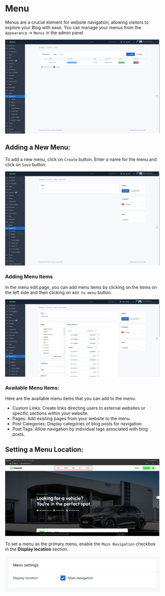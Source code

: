 # Menu

Menus are a crucial element for website navigation, allowing visitors to explore your Blog with ease. You can
manage your menus from the `Appearance` -> `Menus` in the admin panel.

![Menu](./images/menu-manage.png)

## Adding a New Menu:

To add a new menu, click on `Create` button. Enter a name for the menu and click on `Save` button.

![Add Menu](./images/menu-create.png)

### Adding Menu Items

In the menu edit page, you can add menu items by clicking on the items on the left side and then clicking
on `Add to menu` button.

![Add Menu Items](./images/menu-edit.png)

### Available Menu Items:

Here are the available menu items that you can add to the menu:

* Custom Links: Create links directing users to external websites or specific sections within your website.
* Pages: Add existing pages from your website to the menu.
* Post Categories: Display categories of blog posts for navigation.
* Post Tags: Allow navigation by individual tags associated with blog posts.

## Setting a Menu Location:

![Main Menu](./images/menu-main-menu.png)

To set a menu as the primary menu, enable the `Main Navigation` checkbox in the **Display location** section.

![Set Menu Location](./images/menu-display-location.png)